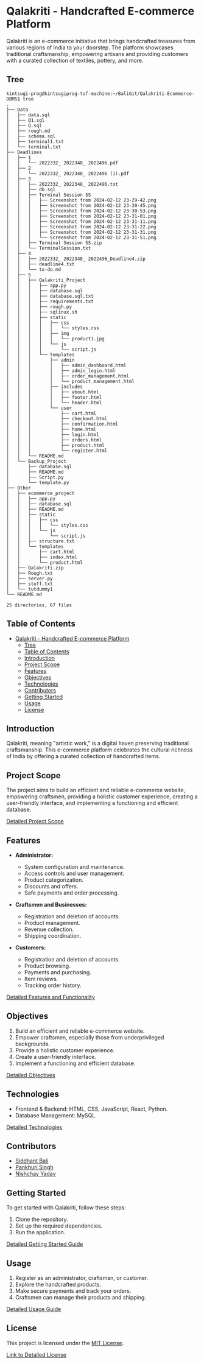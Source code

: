 # Qalakriti - Handcrafted E-commerce Platform

Qalakriti is an e-commerce initiative that brings handcrafted treasures from various regions of India to your doorstep. The platform showcases traditional craftsmanship, empowering artisans and providing customers with a curated collection of textiles, pottery, and more.


## Tree
```
kintsugi-prog@kintsugiprog-tuf-machine:~/BaliGit/Qalakriti-Ecommerce-DBMS$ tree
.
├── Data
│   ├── data.sql
│   ├── Q1.sql
│   ├── Q.sql
│   ├── rough.md
│   ├── schema.sql
│   ├── terminal1.txt
│   └── terminal.txt
├── Deadlines
│   ├── 1
│   │   └── 2022332_ 2022348_ 2022496.pdf
│   ├── 2
│   │   └── 2022332_ 2022348_ 2022496 (1).pdf
│   ├── 3
│   │   ├── 2022332_ 2022348_ 2022496.txt
│   │   ├── db.sql
│   │   ├── Terminal Session SS
│   │   │   ├── Screenshot from 2024-02-12 23-29-42.png
│   │   │   ├── Screenshot from 2024-02-12 23-30-45.png
│   │   │   ├── Screenshot from 2024-02-12 23-30-53.png
│   │   │   ├── Screenshot from 2024-02-12 23-31-01.png
│   │   │   ├── Screenshot from 2024-02-12 23-31-11.png
│   │   │   ├── Screenshot from 2024-02-12 23-31-22.png
│   │   │   ├── Screenshot from 2024-02-12 23-31-31.png
│   │   │   └── Screenshot from 2024-02-12 23-31-51.png
│   │   ├── Terminal Session SS.zip
│   │   └── TerminalSession.txt
│   ├── 4
│   │   ├── 2022332_ 2022348_ 2022496_Deadline4.zip
│   │   ├── deadline4.txt
│   │   └── to-do.md
│   ├── 5
│   │   ├── Qalakriti_Project
│   │   │   ├── app.py
│   │   │   ├── database.sql
│   │   │   ├── database.sql.txt
│   │   │   ├── requirements.txt
│   │   │   ├── rough.py
│   │   │   ├── sqlinux.sh
│   │   │   ├── static
│   │   │   │   ├── css
│   │   │   │   │   └── styles.css
│   │   │   │   ├── img
│   │   │   │   │   └── product1.jpg
│   │   │   │   └── js
│   │   │   │       └── script.js
│   │   │   └── templates
│   │   │       ├── admin
│   │   │       │   ├── admin_dashboard.html
│   │   │       │   ├── admin_login.html
│   │   │       │   ├── order_management.html
│   │   │       │   └── product_management.html
│   │   │       ├── includes
│   │   │       │   ├── about.html
│   │   │       │   ├── footer.html
│   │   │       │   └── header.html
│   │   │       └── user
│   │   │           ├── cart.html
│   │   │           ├── checkout.html
│   │   │           ├── confirmation.html
│   │   │           ├── home.html
│   │   │           ├── login.html
│   │   │           ├── orders.html
│   │   │           ├── product.html
│   │   │           └── register.html
│   │   └── README.md
│   └── Backup_Project
│       ├── database.sql
│       ├── README.md
│       ├── Script.py
│       └── template.py
├── Other
│   ├── ecommerce_project
│   │   ├── app.py
│   │   ├── database.sql
│   │   ├── README.md
│   │   ├── static
│   │   │   ├── css
│   │   │   │   └── styles.css
│   │   │   └── js
│   │   │       └── script.js
│   │   ├── structure.txt
│   │   └── templates
│   │       ├── cart.html
│   │       ├── index.html
│   │       └── product.html
│   ├── Qalakriti.zip
│   ├── Rough.txt
│   ├── server.py
│   ├── stuff.txt
│   └── tutdummy1
└── README.md

25 directories, 67 files
```

## Table of Contents

- [Qalakriti - Handcrafted E-commerce Platform](#qalakriti---handcrafted-e-commerce-platform)
  - [Tree](#tree)
  - [Table of Contents](#table-of-contents)
  - [Introduction](#introduction)
  - [Project Scope](#project-scope)
  - [Features](#features)
  - [Objectives](#objectives)
  - [Technologies](#technologies)
  - [Contributors](#contributors)
  - [Getting Started](#getting-started)
  - [Usage](#usage)
  - [License](#license)

## Introduction

Qalakriti, meaning "artistic work," is a digital haven preserving traditional craftsmanship. This e-commerce platform celebrates the cultural richness of India by offering a curated collection of handcrafted items.

## Project Scope

The project aims to build an efficient and reliable e-commerce website, empowering craftsmen, providing a holistic customer experience, creating a user-friendly interface, and implementing a functioning and efficient database.

[Detailed Project Scope](#link-to-detailed-project-scope)

## Features

- **Administrator:**
  - System configuration and maintenance.
  - Access controls and user management.
  - Product categorization.
  - Discounts and offers.
  - Safe payments and order processing.

- **Craftsmen and Businesses:**
  - Registration and deletion of accounts.
  - Product management.
  - Revenue collection.
  - Shipping coordination.

- **Customers:**
  - Registration and deletion of accounts.
  - Product browsing.
  - Payments and purchasing.
  - Item reviews.
  - Tracking order history.

[Detailed Features and Functionality](#link-to-detailed-features)

## Objectives

1. Build an efficient and reliable e-commerce website.
2. Empower craftsmen, especially those from underprivileged backgrounds.
3. Provide a holistic customer experience.
4. Create a user-friendly interface.
5. Implement a functioning and efficient database.

[Detailed Objectives](#link-to-detailed-objectives)

## Technologies

- Frontend & Backend: HTML, CSS, JavaScript, React, Python.
- Database Management: MySQL.

[Detailed Technologies](#link-to-detailed-technologies)

## Contributors

- [Siddhant Bali](https://github.com/kintsugi-programmer)
- [Pankhuri Singh](https://github.com/Pankhuri0824)
- [Nishchay Yadav](https://github.com/Nishchayyadav)

## Getting Started

To get started with Qalakriti, follow these steps:

1. Clone the repository.
2. Set up the required dependencies.
3. Run the application.

[Detailed Getting Started Guide](#link-to-detailed-getting-started)

## Usage

1. Register as an administrator, craftsman, or customer.
2. Explore the handcrafted products.
3. Make secure payments and track your orders.
4. Craftsmen can manage their products and shipping.

[Detailed Usage Guide](#link-to-detailed-usage)

## License

This project is licensed under the [MIT License](LICENSE).

[Link to Detailed License](#link-to-detailed-license)
